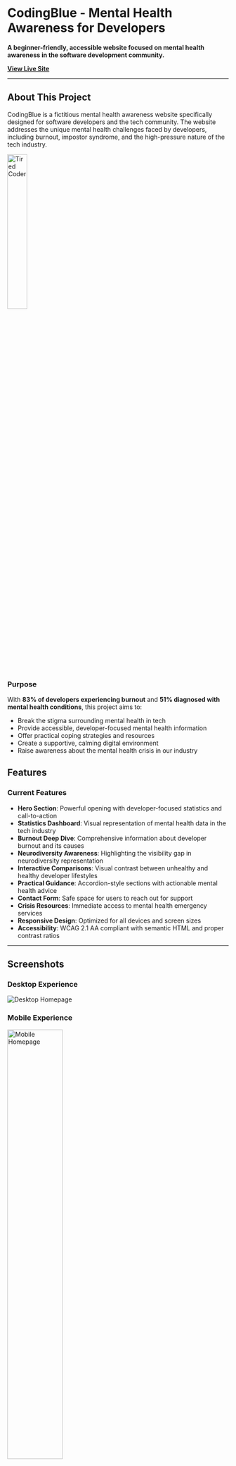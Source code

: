 # CodingBlue - Mental Health Awareness for Developers

**A beginner-friendly, accessible website focused on mental health awareness in the software development community.**

**[View Live Site](https://djpri.github.io/mental-health-awareness/)**

---

## About This Project

CodingBlue is a fictitious mental health awareness website specifically designed for software developers and the tech community. The website addresses the unique mental health challenges faced by developers, including burnout, impostor syndrome, and the high-pressure nature of the tech industry.

<img src="assets/images/readme/tired-coder.webp" alt="Tired Coder" width="30%" />

### Purpose

With **83% of developers experiencing burnout** and **51% diagnosed with mental health conditions**, this project aims to:

- Break the stigma surrounding mental health in tech
- Provide accessible, developer-focused mental health information
- Offer practical coping strategies and resources
- Create a supportive, calming digital environment
- Raise awareness about the mental health crisis in our industry

## Features

### Current Features

- **Hero Section**: Powerful opening with developer-focused statistics and call-to-action
- **Statistics Dashboard**: Visual representation of mental health data in the tech industry
- **Burnout Deep Dive**: Comprehensive information about developer burnout and its causes
- **Neurodiversity Awareness**: Highlighting the visibility gap in neurodiversity representation
- **Interactive Comparisons**: Visual contrast between unhealthy and healthy developer lifestyles
- **Practical Guidance**: Accordion-style sections with actionable mental health advice
- **Contact Form**: Safe space for users to reach out for support
- **Crisis Resources**: Immediate access to mental health emergency services
- **Responsive Design**: Optimized for all devices and screen sizes
- **Accessibility**: WCAG 2.1 AA compliant with semantic HTML and proper contrast ratios

---

## Screenshots

### Desktop Experience
![Desktop Homepage](assets/images/readme/desktop.webp)


### Mobile Experience
<img src="assets/images/readme/mobile.webp" alt="Mobile Homepage" width="50%" />

---

## Design Choices

### Color Palette

The color scheme was carefully selected using [Coolors.co](https://coolors.co/4f90d6-20c997-f9eae1-ce4760-2d3047) to create a calming yet professional atmosphere:

- **Primary Blue (#4f90d6)**
- **Success Green (#20c997)**:
- **Light Cream (#f9eae1)**:
- **Accent Red (#ce4760)**:
- **Dark Navy (#2d3047)**:

### Typography

Font pairings were carefully chosen using [FontJoy.com](https://fontjoy.com/) to balance readability with emotional warmth:

- **Primary Font**: Nunito Sans - Clean, approachable sans-serif for body text
- **Heading Font**: Libre Franklin - Professional yet friendly for headings
- **Accent Font**: Metrophobic - Modern, tech-appropriate for special elements

### Imagery

All images are AI-generated using various services to ensure:
- Copyright-free usage
- Consistent visual style
- Representation of diverse developers
- WebP format for optimal performance
- Meaningful alt text for accessibility

---

## Technologies Used

### Languages & Frameworks
- **HTML5**: Semantic markup structure
- **CSS3/SCSS**: Custom styling with Sass preprocessing
- **Bootstrap 5**: Responsive framework and components
- **JavaScript**: Form handling and interactive elements

### Tools & Resources
- **Google Fonts**: Typography integration
- **Font Awesome**: Icon library for visual enhancement
- **GitHub Pages**: Hosting and deployment
- **VS Code**: Development environment
- **Git**: Version control
- **AI Tools**: Content generation and code assistance

### Performance Optimizations
- WebP image format for faster loading
- Custom CSS compilation with Sass
- Bootstrap component optimization
- Semantic HTML for better SEO and accessibility

---

## Accessibility Features

This website prioritizes accessibility to ensure mental health resources are available to everyone:

- **Semantic HTML**: Proper heading hierarchy and meaningful element structure
- **WCAG 2.1 AA Compliance**: Meeting international accessibility standards
- **High Contrast**: Carefully tested color combinations for visibility
- **Alt Text**: Descriptive alternative text for all images
- **Keyboard Navigation**: Full site functionality without mouse input
- **Screen Reader Support**: Optimized for assistive technologies
- **Focus Indicators**: Clear visual feedback for interactive elements
- **Responsive Text**: Scalable fonts that remain readable when zoomed

---

## AI Usage & Development Process

AI played a key role in developing this project in the following ways:

- **Content Generation**: Google Gemini's "Deep Research" feature provided comprehensive mental health statistics and information (subject to fact-checking).
- **Image Creation**: AI-generated imagery ensuring consistent style and copyright compliance.
- **Code Generation**: GitHub Copilot assisted with boilerplate code to reduce development time. This code was later reviewed and optimized by myself.
- **Code Review**: GitHub Copilot assisted with code optimization and accessibility improvements.
- **Problem Solving**: AI tools helped debug issues and suggest improvements.

---

## Testing & Validation

### Validation Tools
- **HTML Validator**: W3C Markup Validation Service
- **CSS Validator**: W3C CSS Validation Service
- **Accessibility**: WAVE Web Accessibility Evaluation Tool
- **Performance**: Google Lighthouse auditing
- **Responsive Design**: Chrome DevTools device simulation

### Performance Metrics
- Lighthouse Performance Score: **92**
- Accessibility Score: **94**
- Best Practices Score: **100**
- SEO Score: **100**

![Performance metrics screenshot](assets/images/readme/lighthouse.webp)


---

## Deployment

### GitHub Pages Deployment

This project is deployed using GitHub Pages. To deploy your own version:

1. **Fork or Clone** this repository
2. **Navigate** to your repository settings on GitHub
3. **Select** "Pages" from the left sidebar
4. **Choose** "Deploy from a branch" as the source
5. **Select** the "main" branch and "/ (root)" folder
6. **Save** and wait for deployment (usually 1-2 minutes)
7. **Access** your live site at `https://yourusername.github.io/mental-health-awareness/`

### Local Development

To run this project locally:

```bash
# Clone the repository
git clone https://github.com/djpri/mental-health-awareness.git

# Navigate to project directory
cd mental-health-awareness

# Open index.html in your browser
# Or use a local server like Live Server in VS Code
```

---

## Project Structure

```
mental-health-awareness/
├── index.html                 # Main HTML file
├── README.md                  # This documentation
└── 📦assets/
    ├── 📂images/             # Contains all site images
    └── 📂styles/
        ├── main.css           # Compiled main stylesheet
        ├── main.scss          # Sass source file for custom styles
        ├── custom.scss        # Additional custom styles
        └── main.css.map       # Source map for CSS debugging
```
---

## Content & Research

### Data Sources

The mental health statistics and information presented on this website were compiled using Google Gemini's "Deep Research" feature. While comprehensive research was conducted, users should note:

- This is a demonstrative project for educational purposes
- Statistics are representative of current industry trends
- Always consult qualified mental health professionals for personal guidance
- Crisis resources provide immediate professional support

### Content Development

Key content areas were developed through careful research:
- Industry-specific mental health statistics
- Developer burnout causes and symptoms
- Neurodiversity in tech workplaces
- Practical coping strategies for developers
- Crisis intervention resources

---

## Contributing

As this is a demonstrative individual project, contributions are welcome but not required. If you have suggestions for improvement or additional resources, feel free to reach out.
